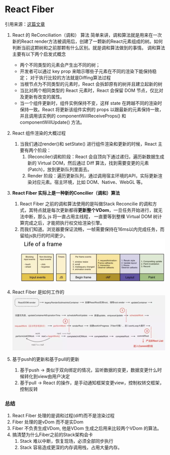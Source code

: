 # React Fiber
引用来源：[这篇文章 ](https://mp.weixin.qq.com/s?__biz=MzI1ODk2Mjk0Nw==&mid=2247484469&idx=1&sn=f68d044f1b0e4e2eb981e3878427b75b&scene=21#wechat_redirect)
1. React 的 ReConciliation（调和） 算法
简单来讲，调和算法就是用来在一次新的React render方法被调用后，创建了一颗新的React元素组成的树。如何判断当前这颗树和之前那颗有什么区别。就是调和算法做到的事情。
调和算法主要有以下两个启发式概念
    - 两个不同类型的元素会产生出不同的树；
    - 开发者可以通过 key prop 来暗示哪些子元素在不同的渲染下能保持稳定；
对于执行比较的方法就是Diffing算法过程
    - 当根节点为不同类型的元素时，React 会拆卸原有的树并且建立起新的树
    - 当比对两个相同类型的 React 元素时，React 会保留 DOM 节点，仅比对及更新有改变的属性。
    - 当一个组件更新时，组件实例保持不变，这样 state 在跨越不同的渲染时保持一致。React 将更新该组件实例的 props 以跟最新的元素保持一致，并且调用该实例的 componentWillReceiveProps() 和 componentWillUpdate() 方法。 
1. React 组件渲染的大概过程
    1. 当我们通过render()和 setState() 进行组件渲染和更新的时候，React 主要有两个阶段：
        1. (Reconciler)调和阶段：React 会自顶向下通过递归，遍历新数据生成新的 Virtual DOM，然后通过 Diff 算法，找到需要变更的元素(Patch)，放到更新队列里面去。
        2. Render 阶段：遍历更新队列，通过调用宿主环境的API，实际更新渲染对应元素。宿主环境，比如 DOM、Native、WebGL 等。
2. **React Fiber 实际上是一种新的Concilier（调和）算法**
    1. React Fiber 之前的调和算法使用的是叫做Stack Reconcilie 的调和方式，其特点就是每次更新都得**更新整个VDom**，一旦任务开始进行，就无法中断，那么 js 将一直占用主线程， 一直要等到整棵 Virtual DOM 树计算完成之后，才能把执行权交给渲染引擎。
    2. 而我们知道。浏览器要保证流畅，一帧需要保持在16ms以内完成任务，而留给js执行的时间更少。
    ![](media/15834266762089/15903012403249.jpg)

    
1. React Fiber 是如何工作的
![](media/15834266762089/15903022100850.jpg)

1. 基于push的更新和基于pull的更新
    1. 基于push -> 类似于双向绑定的情况，监听数据的变更，数据变更什么时候转化到view由用户决定
    2. 基于pull -> React 的操作，是手动通知框架变更view，控制权转交框架，控制反转

### 总结
1. React Fiber 处理的是调和过程(diff)而不是渲染过程
2. Fiber 处理的是vDom 而不是实Dom
3. Fiber 不负责生成VDom, 他是VDom 生成之后用来比较两个VDom 的算法。
4. 搞清楚为什么Fiber之前的Stack架构会卡
    1. Stack 难以中断，恢复现场，必须全部同步执行
    2. Stack 容易造成更深的内存调用栈，占用大量内存。
